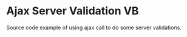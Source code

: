 Ajax Server Validation VB
======================

Source code example of using ajax call to do some server validations.
